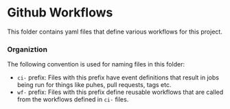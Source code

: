 Github Workflows
================

This folder contains yaml files that define various workflows for this project.

### Organiztion

The following convention is used for naming files in this folder:

* `ci-` prefix: Files with this prefix have event definitions that result in jobs being run for things like puhes, pull requests, tags etc.
* `wf-` prefix: Files with this prefix define reusable workflows that are called from the workflows defined in `ci-` files.